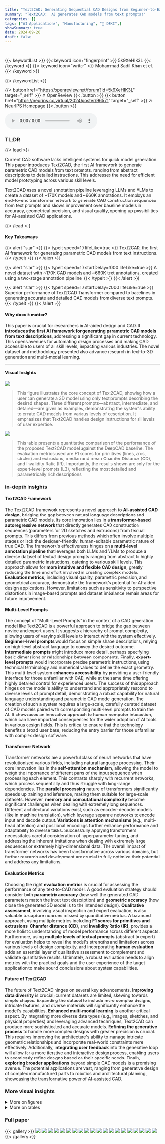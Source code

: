 ```yaml
---
title: "Text2CAD: Generating Sequential CAD Designs from Beginner-to-Expert Level Text Prompts"
summary: "Text2CAD:  AI generates CAD models from text prompts!"
categories: []
tags: ["AI Applications", "Manufacturing", "🏢 DFKI",]
showSummary: true
date: 2024-09-26
draft: false
---
```


<br>

{{< keywordList >}}
{{< keyword icon="fingerprint" >}} 5k9XeHIK3L {{< /keyword >}}
{{< keyword icon="writer" >}} Mohammad Sadil Khan et el. {{< /keyword >}}
 
{{< /keywordList >}}

{{< button href="https://openreview.net/forum?id=5k9XeHIK3L" target="_self" >}}
↗ OpenReview
{{< /button >}}
{{< button href="https://neurips.cc/virtual/2024/poster/96571" target="_self" >}}
↗ NeurIPS Homepage
{{< /button >}}


<audio controls>
    <source src="https://ai-paper-reviewer.com/5k9XeHIK3L/podcast.wav" type="audio/wav">
    Your browser does not support the audio element.
</audio>


### TL;DR


{{< lead >}}

Current CAD software lacks intelligent systems for quick model generation. This paper introduces Text2CAD, the first AI framework to generate parametric CAD models from text prompts, ranging from abstract descriptions to detailed instructions.  This addresses the need for efficient model prototyping across various skill levels. 

Text2CAD uses a novel annotation pipeline leveraging LLMs and VLMs to create a dataset of ~170K models and ~660K annotations.  It employs an end-to-end transformer network to generate CAD construction sequences from text prompts and shows improvement over baseline models in accuracy, geometrical precision, and visual quality, opening up possibilities for AI-assisted CAD applications.

{{< /lead >}}


#### Key Takeaways

{{< alert "star" >}}
{{< typeit speed=10 lifeLike=true >}} Text2CAD, the first AI framework for generating parametric CAD models from text instructions. {{< /typeit >}}
{{< /alert >}}

{{< alert "star" >}}
{{< typeit speed=10 startDelay=1000 lifeLike=true >}} A novel dataset with ~170K CAD models and ~660K text annotations, created using a two-stage annotation pipeline. {{< /typeit >}}
{{< /alert >}}

{{< alert "star" >}}
{{< typeit speed=10 startDelay=2000 lifeLike=true >}} Superior performance of Text2CAD Transformer compared to baselines in generating accurate and detailed CAD models from diverse text prompts. {{< /typeit >}}
{{< /alert >}}

#### Why does it matter?
This paper is crucial for researchers in AI-aided design and CAD.  It **introduces the first AI framework for generating parametric CAD models from text descriptions**, addressing a significant gap in current technology. This opens avenues for automating design processes and making CAD accessible to users of all skill levels, impacting various industries.  The novel dataset and methodology presented also advance research in text-to-3D generation and multi-modal learning.

------
#### Visual Insights



![](https://ai-paper-reviewer.com/5k9XeHIK3L/figures_0_1.jpg)

> This figure illustrates the core concept of Text2CAD, showing how a user can generate a 3D model using only text prompts describing the desired shapes.  Three different prompts—abstract, intermediate, and detailed—are given as examples, demonstrating the system's ability to create CAD models from various levels of description. It emphasizes that Text2CAD handles design instructions for all levels of user expertise.





![](https://ai-paper-reviewer.com/5k9XeHIK3L/tables_7_1.jpg)

> This table presents a quantitative comparison of the performance of the proposed Text2CAD model against the DeepCAD baseline.  The evaluation metrics used are F1 scores for primitives (lines, arcs, circles) and extrusions, median and mean Chamfer Distance (CD), and Invalidity Ratio (IR).  Importantly, the results shown are only for the expert-level prompts (L3), reflecting the most detailed and parametrically rich descriptions.





### In-depth insights


#### Text2CAD Framework
The Text2CAD framework represents a novel approach to **AI-assisted CAD design**, bridging the gap between natural language descriptions and parametric CAD models.  Its core innovation lies in a **transformer-based autoregressive network** that directly generates CAD construction sequences (parameters for 2D sketches and extrusions) from textual prompts. This differs from previous methods which often involve multiple stages or lack the designer-friendly, human-editable parametric nature of true CAD. The framework's effectiveness hinges on a **multi-level annotation pipeline** that leverages both LLMs and VLMs to produce a diverse dataset of textual design prompts ranging from abstract to highly detailed parametric instructions, catering to various skill levels.  This approach allows for **more intuitive and flexible CAD design**, greatly reducing the time and effort involved in creating complex models.  **Evaluation metrics**, including visual quality, parametric precision, and geometrical accuracy, demonstrate the framework's potential for AI-aided design applications.  However, limitations such as sensitivity to perspective distortions in image-based prompts and dataset imbalance remain areas for future improvement.

#### Multi-Level Prompts
The concept of "Multi-Level Prompts" in the context of a CAD generation model like Text2CAD is a powerful approach to bridge the gap between novice and expert users.  It suggests a hierarchy of prompt complexity, allowing users of varying skill levels to interact with the system effectively.  **Beginner-level prompts** would focus on simple shape descriptions, relying on high-level abstract language to convey the desired outcome.  **Intermediate prompts** might introduce more detail, perhaps specifying basic dimensions or relationships between components. Finally, **expert-level prompts** would incorporate precise parametric instructions, using technical terminology and numerical values to define the exact geometry. This multi-level system **enhances accessibility** by providing a user-friendly interface for those unfamiliar with CAD, while at the same time offering highly detailed control for experienced users.  The success of this approach hinges on the model's ability to understand and appropriately respond to diverse levels of prompt detail, demonstrating a robust capability for natural language understanding and parametric CAD model generation.  The creation of such a system requires a large-scale, carefully curated dataset of CAD models paired with corresponding multi-level prompts to train the AI.  It showcases an innovative approach to human-computer interaction, which can have important consequences for the wider adoption of AI tools in various design fields.  This is critical to ensure that the technology benefits a broad user base, reducing the entry barrier for those unfamiliar with complex design software.

#### Transformer Network
Transformer networks are a powerful class of neural networks that have revolutionized various fields, including natural language processing.  Their core innovation lies in the **self-attention mechanism**, allowing the model to weigh the importance of different parts of the input sequence when processing each element.  This contrasts sharply with recurrent networks, which process sequentially and thus struggle with long-range dependencies.  The **parallel processing** nature of transformers significantly speeds up training and inference, making them suitable for large-scale datasets. However, **memory and computational complexity** become significant challenges when dealing with extremely long sequences.  Different architectural variations exist, such as encoder-decoder models (like in machine translation), which leverage separate networks to encode input and decode output. **Variations in attention mechanisms** (e.g., multi-head attention) and positional encodings further enhance performance and adaptability to diverse tasks.  Successfully applying transformers necessitates careful consideration of hyperparameter tuning, and addressing the inherent limitations when dealing with extremely large sequences or extremely high-dimensional data. The overall impact of transformer networks has been transformative across various domains, but further research and development are crucial to fully optimize their potential and address any limitations.

#### Evaluation Metrics
Choosing the right **evaluation metrics** is crucial for assessing the performance of any text-to-CAD model.  A good evaluation strategy should consider both **parametric accuracy** (how well the generated CAD parameters match the input text description) and **geometric accuracy** (how close the generated 3D model is to the intended design).  **Qualitative assessment**, involving visual inspection and expert evaluation, is also valuable to capture nuances missed by quantitative metrics.  A balanced approach, using multiple metrics including **F1 scores for primitives and extrusions**, **Chamfer distance (CD)**, and **Invalidity Ratio (IR)**, provides a more holistic understanding of model performance across different aspects. Furthermore, using **multiple levels of textual prompts** (abstract to expert) for evaluation helps to reveal the model's strengths and limitations across various levels of design complexity, and incorporating **human evaluation** adds an essential layer of qualitative assessment to complement and validate quantitative results.  Ultimately, a robust evaluation needs to align metrics with the practical goals and the user experience of the target application to make sound conclusions about system capabilities. 

#### Future of Text2CAD
The future of Text2CAD hinges on several key advancements.  **Improving data diversity** is crucial; current datasets are limited, skewing towards simple shapes.  Expanding the dataset to include more complex designs, intricate features, and diverse materials will significantly enhance the model's capabilities.  **Enhanced multi-modal learning** is another critical aspect.  By integrating more diverse data types (e.g., images, sketches, and physical properties) and leveraging advanced techniques, Text2CAD can produce more sophisticated and accurate models.  **Refining the generative process** to handle more complex designs with greater precision is crucial.  This requires improving the architecture's ability to manage intricate geometric relationships and incorporate real-world constraints more effectively.  Additionally, **integrating user feedback** into the generative loop will allow for a more iterative and interactive design process, enabling users to seamlessly refine designs based on their specific needs.  Finally, **exploring broader applications** beyond simple CAD models is a promising avenue.  The potential applications are vast, ranging from generative design of complex manufactured parts to robotics and architectural planning, showcasing the transformative power of AI-assisted CAD.


### More visual insights

<details>
<summary>More on figures
</summary>


![](https://ai-paper-reviewer.com/5k9XeHIK3L/figures_3_1.jpg)

> This figure illustrates the two-stage data annotation pipeline used in the Text2CAD project.  The first stage utilizes a Vision Language Model (VLM) to generate abstract shape descriptions from multi-view images of the 3D CAD models. These descriptions capture the overall structure of the model. The second stage employs a Large Language Model (LLM) to produce multi-level natural language instructions (NLIs) based on the shape descriptions and detailed CAD construction information. These instructions are categorized into four levels of complexity: abstract, beginner, intermediate, and expert, making them suitable for users of varying CAD skill levels.


![](https://ai-paper-reviewer.com/5k9XeHIK3L/figures_5_1.jpg)

> This figure illustrates the architecture of the Text2CAD Transformer, a deep learning model designed to generate parametric CAD models from text prompts.  It shows how the model processes text input (T) and an existing CAD sequence (C<sub>1:t-1</sub>) using a BERT encoder, an adaptive layer, and multiple transformer decoder blocks to produce a complete CAD sequence (C<sub>2:t</sub>). The figure highlights the different components of the model, including the embedding layers, attention mechanisms, and feedforward networks, illustrating the autoregressive generation process step-by-step. The final output is a reconstructed 3D CAD model.


![](https://ai-paper-reviewer.com/5k9XeHIK3L/figures_6_1.jpg)

> This figure shows the CAD models generated by the Text2CAD model using different levels of text prompts.  The prompts are color-coded to represent the level of detail: teal for abstract and beginner levels, yellow for intermediate, and red for expert. The figure demonstrates how the model generates more detailed and parametric CAD models from more detailed prompts.


![](https://ai-paper-reviewer.com/5k9XeHIK3L/figures_7_1.jpg)

> This figure shows the different CAD models generated by using different levels of text prompts (abstract, beginner, intermediate, and expert). Each level of prompt is color-coded to easily distinguish the type of description used in the prompt, and the resulting CAD model demonstrates the complexity of the model based on the prompt's detail level.


![](https://ai-paper-reviewer.com/5k9XeHIK3L/figures_8_1.jpg)

> This figure shows how the Text2CAD model generates CAD models from different levels of text prompts.  The prompts range from abstract shape descriptions to detailed parametric instructions. The figure showcases the impact of prompt detail on the generated CAD model, illustrating the model's ability to handle varying levels of user expertise.


![](https://ai-paper-reviewer.com/5k9XeHIK3L/figures_9_1.jpg)

> This figure shows two examples to demonstrate the robustness of the Text2CAD model to different prompt styles.  The first example shows three different prompts that all successfully generate the same ring-like CAD model.  These prompts vary in descriptive detail, with one prompt being highly abstract while others provide more specific details of the shape's features. The second example demonstrates that three prompts, each employing different wording and emphasis on specific star features, all yield the same star-shaped CAD model.  This illustrates the model's ability to handle diverse phrasing and contextual clues in natural language design instructions.


![](https://ai-paper-reviewer.com/5k9XeHIK3L/figures_15_1.jpg)

> This figure illustrates the two-stage data annotation pipeline used in the Text2CAD project.  Stage 1 employs a Vision Language Model (VLM) to generate abstract shape descriptions from multi-view images of CAD models.  These descriptions are then used in Stage 2, which leverages a Large Language Model (LLM) to produce multi-level textual instructions detailing the CAD construction process. These instructions range from abstract descriptions to detailed parametric instructions, catering to various user skill levels.


![](https://ai-paper-reviewer.com/5k9XeHIK3L/figures_16_1.jpg)

> This figure illustrates the architecture of the Text2CAD Transformer model.  The model takes as input a text prompt and a partial CAD sequence. It uses a pre-trained BERT encoder and an adaptive layer to process the text, creating a text embedding.  This embedding is then integrated with the partial CAD sequence embedding using a transformer decoder with layer-wise cross-attention mechanisms. The decoder generates the complete CAD sequence autoregressively.


![](https://ai-paper-reviewer.com/5k9XeHIK3L/figures_17_1.jpg)

> This figure illustrates the F1 score calculation method for evaluating CAD sequences, as proposed in reference [19]. It shows a comparison between ground truth sketches and predicted sketches, detailing the process of loop matching and primitive matching to arrive at the final F1 score.  The steps include matching loops within each sketch, creating a cost matrix for primitives (lines, arcs, circles) within the matched loops, and applying the Hungarian algorithm to find the best matches. Finally, precision, recall, and the F1 score are calculated.


![](https://ai-paper-reviewer.com/5k9XeHIK3L/figures_18_1.jpg)

> This figure shows examples of CAD models generated by the Text2CAD model using different levels of textual prompts.  The prompts vary in complexity from abstract shape descriptions to highly detailed, parametric instructions.  The color-coding of the prompts highlights the different types of information provided (shape description, simple sketch details, extrusion details). The figure demonstrates how the model's output changes depending on the level of detail in the prompt, highlighting the model's ability to generate CAD models from various levels of user input.


![](https://ai-paper-reviewer.com/5k9XeHIK3L/figures_19_1.jpg)

> This figure illustrates the architecture of the Text2CAD Transformer model.  It shows how the model processes text prompts and existing CAD sequences to generate a complete parametric CAD model. The process starts with a pre-trained BERT encoder to process the text prompt, followed by an adaptive layer to refine the embedding.  This refined text embedding and the existing CAD sequence are then fed into multiple transformer decoder blocks which produce a sequence representing the steps for creating a CAD model. The output of the decoder is a full CAD sequence, allowing autoregressive generation of the model.


![](https://ai-paper-reviewer.com/5k9XeHIK3L/figures_20_1.jpg)

> This figure illustrates the architecture of the Text2CAD Transformer, a deep learning model designed to generate parametric CAD models from text descriptions.  The model takes as input a text prompt and a sequence of previously generated CAD tokens. It processes the text prompt using a pre-trained BERT encoder and an adaptive layer to create a contextual text embedding. This embedding, combined with the existing CAD sequence embedding, is fed into multiple transformer decoder blocks.  These blocks generate the next CAD tokens in an auto-regressive manner, sequentially building up the complete CAD model description. 


</details>




<details>
<summary>More on tables
</summary>


![](https://ai-paper-reviewer.com/5k9XeHIK3L/tables_8_1.jpg)
> This table presents a quantitative comparison of the performance of the proposed Text2CAD model and the baseline DeepCAD model.  The evaluation focuses on expert-level prompts (L3) and uses several metrics: F1 scores for primitives (line, arc, circle) and extrusions, mean and median Chamfer Distance (CD), and Invalidity Ratio (IR).  Lower CD and IR values indicate better performance.  The table highlights the superior performance of Text2CAD compared to DeepCAD across all metrics.

![](https://ai-paper-reviewer.com/5k9XeHIK3L/tables_14_1.jpg)
> This table presents a quantitative comparison of the performance of the proposed Text2CAD model against the DeepCAD baseline model.  The evaluation metrics used are F1 scores (for primitives and extrusions), Chamfer Distance (CD), and Invalidity Ratio (IR), focusing solely on Expert Level (L3) prompts, which are the most detailed and complex prompts in the dataset. Lower CD and IR values indicate better performance.

</details>




### Full paper

{{< gallery >}}
<img src="https://ai-paper-reviewer.com/5k9XeHIK3L/1.png" class="grid-w50 md:grid-w33 xl:grid-w25" />
<img src="https://ai-paper-reviewer.com/5k9XeHIK3L/2.png" class="grid-w50 md:grid-w33 xl:grid-w25" />
<img src="https://ai-paper-reviewer.com/5k9XeHIK3L/3.png" class="grid-w50 md:grid-w33 xl:grid-w25" />
<img src="https://ai-paper-reviewer.com/5k9XeHIK3L/4.png" class="grid-w50 md:grid-w33 xl:grid-w25" />
<img src="https://ai-paper-reviewer.com/5k9XeHIK3L/5.png" class="grid-w50 md:grid-w33 xl:grid-w25" />
<img src="https://ai-paper-reviewer.com/5k9XeHIK3L/6.png" class="grid-w50 md:grid-w33 xl:grid-w25" />
<img src="https://ai-paper-reviewer.com/5k9XeHIK3L/7.png" class="grid-w50 md:grid-w33 xl:grid-w25" />
<img src="https://ai-paper-reviewer.com/5k9XeHIK3L/8.png" class="grid-w50 md:grid-w33 xl:grid-w25" />
<img src="https://ai-paper-reviewer.com/5k9XeHIK3L/9.png" class="grid-w50 md:grid-w33 xl:grid-w25" />
<img src="https://ai-paper-reviewer.com/5k9XeHIK3L/10.png" class="grid-w50 md:grid-w33 xl:grid-w25" />
<img src="https://ai-paper-reviewer.com/5k9XeHIK3L/11.png" class="grid-w50 md:grid-w33 xl:grid-w25" />
<img src="https://ai-paper-reviewer.com/5k9XeHIK3L/12.png" class="grid-w50 md:grid-w33 xl:grid-w25" />
<img src="https://ai-paper-reviewer.com/5k9XeHIK3L/13.png" class="grid-w50 md:grid-w33 xl:grid-w25" />
<img src="https://ai-paper-reviewer.com/5k9XeHIK3L/14.png" class="grid-w50 md:grid-w33 xl:grid-w25" />
<img src="https://ai-paper-reviewer.com/5k9XeHIK3L/15.png" class="grid-w50 md:grid-w33 xl:grid-w25" />
<img src="https://ai-paper-reviewer.com/5k9XeHIK3L/16.png" class="grid-w50 md:grid-w33 xl:grid-w25" />
<img src="https://ai-paper-reviewer.com/5k9XeHIK3L/17.png" class="grid-w50 md:grid-w33 xl:grid-w25" />
<img src="https://ai-paper-reviewer.com/5k9XeHIK3L/18.png" class="grid-w50 md:grid-w33 xl:grid-w25" />
<img src="https://ai-paper-reviewer.com/5k9XeHIK3L/19.png" class="grid-w50 md:grid-w33 xl:grid-w25" />
<img src="https://ai-paper-reviewer.com/5k9XeHIK3L/20.png" class="grid-w50 md:grid-w33 xl:grid-w25" />
{{< /gallery >}}